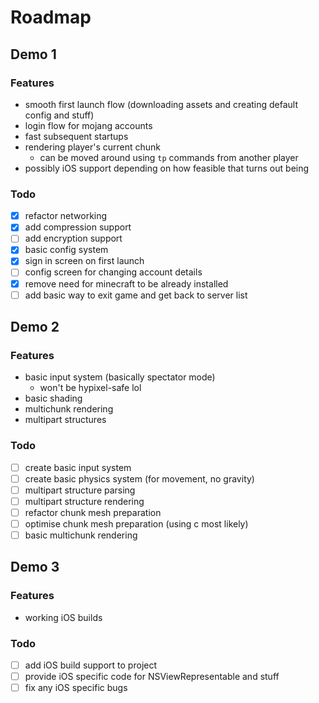 # Roadmap

## Demo 1

### Features

- smooth first launch flow (downloading assets and creating default config and stuff)
- login flow for mojang accounts
- fast subsequent startups
- rendering player's current chunk
  - can be moved around using ```tp``` commands from another player
- possibly iOS support depending on how feasible that turns out being

### Todo

- [x] refactor networking
- [x] add compression support
- [ ] add encryption support
- [x] basic config system
- [x] sign in screen on first launch
- [ ] config screen for changing account details
- [x] remove need for minecraft to be already installed
- [ ] add basic way to exit game and get back to server list

## Demo 2

### Features

- basic input system (basically spectator mode)
  - won't be hypixel-safe lol
- basic shading
- multichunk rendering
- multipart structures

### Todo

- [ ] create basic input system
- [ ] create basic physics system (for movement, no gravity)
- [ ] multipart structure parsing
- [ ] multipart structure rendering
- [ ] refactor chunk mesh preparation
- [ ] optimise chunk mesh preparation (using c most likely)
- [ ] basic multichunk rendering

## Demo 3

### Features

- working iOS builds

### Todo

- [ ] add iOS build support to project
- [ ] provide iOS specific code for NSViewRepresentable and stuff
- [ ] fix any iOS specific bugs